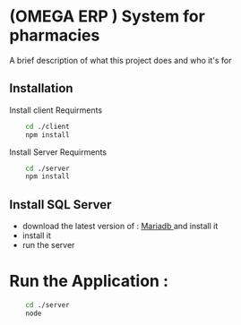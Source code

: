 
# (OMEGA ERP ) System for pharmacies

A brief description of what this project does and who it's for



## Installation

Install client Requirments

```bash
    cd ./client
    npm install
```
    
Install Server Requirments

```bash
    cd ./server
    npm install
```
    
Install SQL Server 
-
- download  the latest version of : 
    [ Mariadb ](#https://mariadb.org/download/)
    and install it 
- install it 
- run the server 

# Run the Application : 

```bash
    cd ./server
    node
```
    